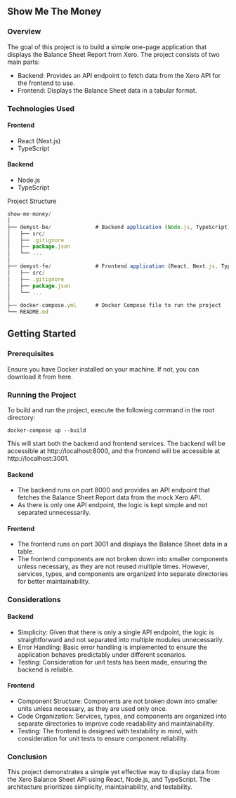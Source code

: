## Show Me The Money

### Overview

The goal of this project is to build a simple one-page application that displays the Balance Sheet Report from Xero. The project consists of two main parts:

- Backend: Provides an API endpoint to fetch data from the Xero API for the frontend to use.
- Frontend: Displays the Balance Sheet data in a tabular format.

### Technologies Used

#### Frontend

- React (Next.js)
- TypeScript

#### Backend

- Node.js
- TypeScript

Project Structure

```javascript
show-me-money/
│
├── demyst-be/              # Backend application (Node.js, TypeScript)
│   ├── src/
│   ├── .gitignore
│   ├── package.json
│   └── ...
│
├── demyst-fe/              # Frontend application (React, Next.js, TypeScript)
│   ├── src/
│   ├── .gitignore
│   ├── package.json
│   └── ...
│
├── docker-compose.yml      # Docker Compose file to run the project
└── README.md 
```

## Getting Started

### Prerequisites

Ensure you have Docker installed on your machine. If not, you can download it from here.

### Running the Project

To build and run the project, execute the following command in the root directory:

`docker-compose up --build`

This will start both the backend and frontend services. The backend will be accessible at http://localhost:8000, and the frontend will be accessible at http://localhost:3001.

#### Backend

- The backend runs on port 8000 and provides an API endpoint that fetches the Balance Sheet Report data from the mock Xero API.
- As there is only one API endpoint, the logic is kept simple and not separated unnecessarily.

#### Frontend

- The frontend runs on port 3001 and displays the Balance Sheet data in a table.
- The frontend components are not broken down into smaller components unless necessary, as they are not reused multiple times. However, services, types, and components are organized into separate directories for better maintainability.

### Considerations

#### Backend

- Simplicity: Given that there is only a single API endpoint, the logic is straightforward and not separated into multiple modules unnecessarily.
- Error Handling: Basic error handling is implemented to ensure the application behaves predictably under different scenarios.
- Testing: Consideration for unit tests has been made, ensuring the backend is reliable.

#### Frontend

- Component Structure: Components are not broken down into smaller units unless necessary, as they are used only once.
- Code Organization: Services, types, and components are organized into separate directories to improve code readability and maintainability.
- Testing: The frontend is designed with testability in mind, with consideration for unit tests to ensure component reliability.

### Conclusion
This project demonstrates a simple yet effective way to display data from the Xero Balance Sheet API using React, Node.js, and TypeScript. The architecture prioritizes simplicity, maintainability, and testability.